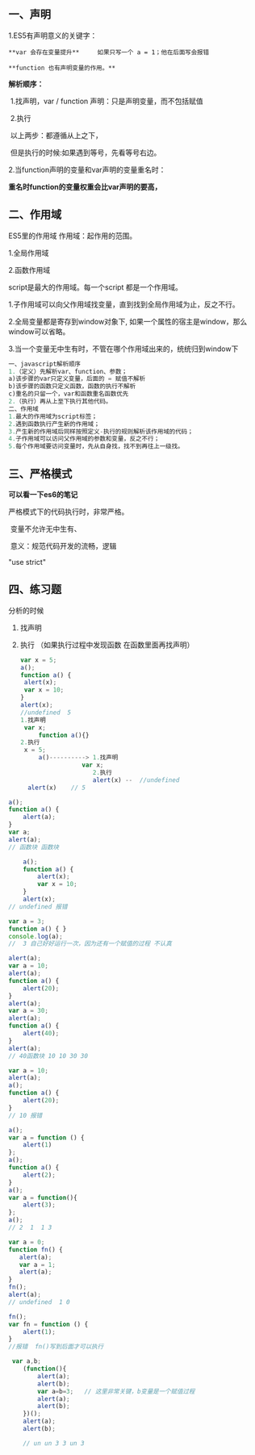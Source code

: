 ## 一、声明

1.ES5有声明意义的关键字：

 	**var 会存在变量提升**    	如果只写一个 a = 1；他在后面写会报错

 	**function 也有声明变量的作用。**

**解析顺序：**

​    1.找声明，var / function   声明：只是声明变量，而不包括赋值

​     2.执行

​      以上两步：都遵循从上之下，

​      但是执行的时候:如果遇到等号，先看等号右边。

2.当function声明的变量和var声明的变量重名时：

**重名时function的变量权重会比var声明的要高，**

## 二、作用域

ES5里的作用域		作用域：起作用的范围。

1.全局作用域

2.函数作用域

script是最大的作用域。每一个script 都是一个作用域。

1.子作用域可以向父作用域找变量，直到找到全局作用域为止，反之不行。

2.全局变量都是寄存到window对象下, 如果一个属性的宿主是window，那么window可以省略。

3.当一个变量无中生有时，不管在哪个作用域出来的，统统归到window下

```js
一、javascript解析顺序
1.（定义）先解析var、function、参数；
a)该步骤的var只定义变量，后面的 = 赋值不解析
b)该步骤的函数只定义函数，函数的执行不解析
c)重名的只留一个，var和函数重名函数优先
2.（执行）再从上至下执行其他代码。
二、作用域
1.最大的作用域为script标签；
2.遇到函数执行产生新的作用域；
3.产生新的作用域后同样按照定义-执行的规则解析该作用域的代码；
4.子作用域可以访问父作用域的参数和变量，反之不行；
5.每个作用域要访问变量时，先从自身找，找不到再往上一级找。
```

 

## 三、严格模式

**可以看一下es6的笔记**

严格模式下的代码执行时，非常严格。

​     变量不允许无中生有、

​     意义：规范代码开发的流畅，逻辑

"use strict"

## 四、练习题

分析的时候

1. 找声明


2. 执行  （如果执行过程中发现函数 在函数里面再找声明）

   ```js
   var x = 5;
   a();
   function a() {
   	alert(x);
   	var x = 10;
   }
   alert(x);
   //undefined  5
   1.找声明
   	var x;
     	function a(){}
   2.执行
   	x = 5;
     	a()----------> 1.找声明
       				var x;
     				   2.执行
                       alert(x) --  //undefined 
     alert(x)    // 5
   ```



```js
a();
function a() {
	alert(a);
}
var a;
alert(a);
// 函数块 函数块
```

```js
	a();
    function a() {
        alert(x);
        var x = 10;
    }
    alert(x);
// undefined 报错
```



```js
var a = 3;
function a() { }
console.log(a);
//  3 自己好好运行一次，因为还有一个赋值的过程 不认真
```

```js
alert(a);
var a = 10;
alert(a);
function a() {
    alert(20);
}
alert(a);
var a = 30;
alert(a);
function a() {
    alert(40);
}
alert(a);
// 40函数块 10 10 30 30
```



```js
var a = 10;
alert(a);
a();
function a() {
    alert(20);
}
// 10 报错
```



```js
a();
var a = function () {
    alert(1)
};
a();
function a() {
    alert(2);
}
a();
var a = function(){
    alert(3);
};
a();
// 2  1  1 3 
```



 ```js
var a = 0;
function fn() {
    alert(a);
    var a = 1;
    alert(a);
}
fn();
alert(a);
// undefined  1 0 
 ```



```js
fn();
var fn = function () {
    alert(1);
}
//报错  fn()写到后面才可以执行
```



```js
 var a,b;
    (function(){
        alert(a);
        alert(b);
        var a=b=3;   // 这里非常关键，b变量是一个赋值过程
        alert(a);
        alert(b);
    })();
    alert(a);
    alert(b);

    // un un 3 3 un 3
```

